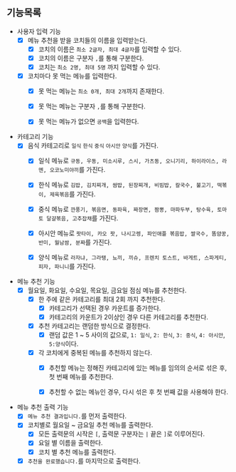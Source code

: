 ## 기능목록

* 사용자 입력 기능
    * [x] 메뉴 추천을 받을 코치들의 이름을 입력받는다.
        * [x] 코치의 이름은 `최소 2글자, 최대 4글자`를 입력할 수 있다.
        * [x] 코치의 이름은 구분자 `,`를 통해 구분한다.
        * [x] 코치는 `최소 2명, 최대 5명` 까지 입력할 수 있다.

    * [x] 코치마다 못 먹는 메뉴를 입력한다.
        * [x] 못 먹는 메뉴는 `최소 0개, 최대 2개`까지 존재한다.
        * [x] 못 먹는 메뉴는 구분자 `,`를 통해 구분한다.
        * [x] 못 먹는 메뉴가 없으면 `공백`을 입력한다.


* 카테고리 기능
    * [x] 음식 카테고리로 `일식` `한식` `중식` `아시안` `양식`를 가진다.
        * [x] 일식 메뉴로 `규동, 우동, 미소시루, 스시, 가츠동, 오니기리, 하이라이스, 라멘, 오코노미야끼`를 가진다.
        * [x] 한식 메뉴로 `김밥, 김치찌개, 쌈밥, 된장찌개, 비빔밥, 칼국수, 불고기, 떡볶이, 제육볶음`를 가진다.
        * [x] 중식 메뉴로 `깐풍기, 볶음면, 동파육, 짜장면, 짬뽕, 마파두부, 탕수육, 토마토 달걀볶음, 고추잡채`를 가진다.
        * [x] 아시안 메뉴로 `팟타이, 카오 팟, 나시고렝, 파인애플 볶음밥, 쌀국수, 똠얌꿍, 반미, 월남쌈, 분짜`를 가진다.
        * [x] 양식 메뉴로 `라자냐, 그라탱, 뇨끼, 끼슈, 프렌치 토스트, 바게트, 스파게티, 피자, 파니니`를 가진다.


* 메뉴 추천 기능
    * [x] 월요일, 화요일, 수요일, 목요일, 금요일 점심 메뉴를 추천한다.
        * [x] 한 주에 같은 카테고리를 최대 2회 까지 추천한다.
          * [x] 카테고리가 선택된 경우 카운트를 증가한다.
          * [x] 카테고리의 카운트가 2이상인 경우 다른 카테고리를 추천한다.
      
        * [x] 추천 카테고리는 랜덤한 방식으로 결정한다.
            * [x] 랜덤 값은 1 ~ 5 사이의 값으로, `1: 일식`, `2: 한식`, `3: 중식`, `4: 아시안`, `5:양식`이다.

        * [x] 각 코치에게 중복된 메뉴를 추천하지 않는다.
            * [x] 추천할 메뉴는 정해진 카테고리에 있는 메뉴를 임의의 순서로 섞은 후, 첫 번째 메뉴를 추천한다.
            * [x] 추천할 수 없는 메뉴인 경우, 다시 섞은 후 첫 번째 값을 사용해야 한다.


* 메뉴 추천 출력 기능
    * [x] `메뉴 추천 결과입니다.`를 먼저 출력한다. 
    * [x] 코치별로 월요일 ~ 금요일 추천 메뉴를 출력한다.
        * [x] 모든 출력문의 시작은 `[`, 출력문 구분자는 `|`  끝은 `]`로 이루어진다.
        * [x] 요일 별 이름을 출력한다.
        * [x] 코치 별 추천 메뉴를 출력한다.
    * [x] `추천을 완료했습니다.`를 마지막으로 출력한다.
